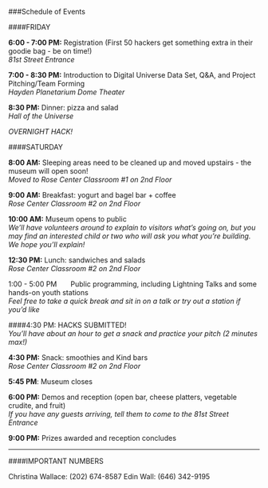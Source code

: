 ###Schedule of Events

####FRIDAY 

**6:00 - 7:00 PM:** Registration (First 50 hackers get something extra in their goodie bag - be on time!)
<br>*81st Street Entrance*

**7:00 - 8:30 PM:** Introduction to Digital Universe Data Set, Q&A, and Project Pitching/Team Forming
<br>*Hayden Planetarium Dome Theater*

**8:30 PM:** Dinner: pizza and salad 
<br>*Hall of the Universe*

*OVERNIGHT HACK!*

####SATURDAY 

**8:00 AM:** Sleeping areas need to be cleaned up and moved upstairs - the museum will open soon!
<br>*Moved to Rose Center Classroom #1 on 2nd Floor*

**9:00 AM:** Breakfast: yogurt and bagel bar + coffee
<br>*Rose Center Classroom #2 on 2nd Floor*

**10:00 AM:** Museum opens to public
<br>*We’ll have volunteers around to explain to visitors what’s going on, but you may find an interested child or two who will ask you what you’re building. We hope you’ll explain!*

**12:30 PM:** Lunch: sandwiches and salads
<br>*Rose Center Classroom #2 on 2nd Floor*

1:00 - 5:00 PM&nbsp;  &nbsp;&nbsp;  &nbsp;	Public programming, including Lightning Talks and some hands-on youth stations
<br><i>Feel free to take a quick break and sit in on a talk or try out a station if you’d like</i>

####4:30 PM: HACKS SUBMITTED!
<br>*You’ll have about an hour to get a snack and practice your pitch (2 minutes max!)*

**4:30 PM:** Snack: smoothies and Kind bars
<br>*Rose Center Classroom #2 on 2nd Floor*

**5:45 PM**: Museum closes 

**6:00 PM:** Demos and reception (open bar, cheese platters, vegetable crudite, and fruit)
<br>*If you have any guests arriving, tell them to come to the 81st Street Entrance*

**9:00 PM:** Prizes awarded and reception concludes

---

####IMPORTANT NUMBERS

Christina Wallace: (202) 674-8587
Edin Wall: (646) 342-9195
